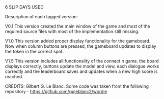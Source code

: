 6 SLIP DAYS USED

Description of each tagged version:

V0.1
This version created the main window of the game and most of the
required source files with most of the implementation still missing.

V1.0
This version added proper display functionality for the gameboard.
Now when column buttons are pressed, the gameboard updates to display
the token in the correct spot.

V1.5
This version includes all functionality of the connect n game. 
the board displays correctly, buttons update the model and view,
each dialogue works correctly and the leaderboard saves and updates
when a new high score is reached.

CREDITS: Gilbert G. Le Blanc. Some code was taken from the
following repository - https://github.com/ggleblanc2/wordle
